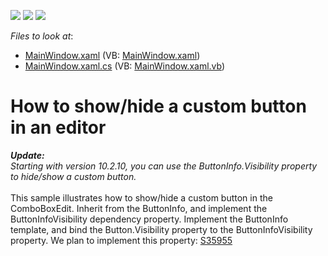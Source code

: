 <!-- default badges list -->
![](https://img.shields.io/endpoint?url=https://codecentral.devexpress.com/api/v1/VersionRange/128644973/22.2.2%2B)
[![](https://img.shields.io/badge/Open_in_DevExpress_Support_Center-FF7200?style=flat-square&logo=DevExpress&logoColor=white)](https://supportcenter.devexpress.com/ticket/details/E2589)
[![](https://img.shields.io/badge/📖_How_to_use_DevExpress_Examples-e9f6fc?style=flat-square)](https://docs.devexpress.com/GeneralInformation/403183)
<!-- default badges end -->
<!-- default file list -->
*Files to look at*:

* [MainWindow.xaml](./CS/WpfApplication17/MainWindow.xaml) (VB: [MainWindow.xaml](./VB/WpfApplication17/MainWindow.xaml))
* [MainWindow.xaml.cs](./CS/WpfApplication17/MainWindow.xaml.cs) (VB: [MainWindow.xaml.vb](./VB/WpfApplication17/MainWindow.xaml.vb))
<!-- default file list end -->
# How to show/hide a custom button in an editor


<p><em><strong>Update:<br /></strong>Starting with version 10.2.10, you can use the ButtonInfo.Visibility property to hide/show a custom button.</em><br /><br />This sample illustrates how to show/hide a custom button in the ComboBoxEdit. Inherit from the ButtonInfo, and implement the ButtonInfoVisibility dependency property. Implement the ButtonInfo template, and bind the Button.Visibility property to the ButtonInfoVisibility property. We plan to implement this property: <a href="https://www.devexpress.com/Support/Center/p/S35955">S35955</a></p>

<br/>


